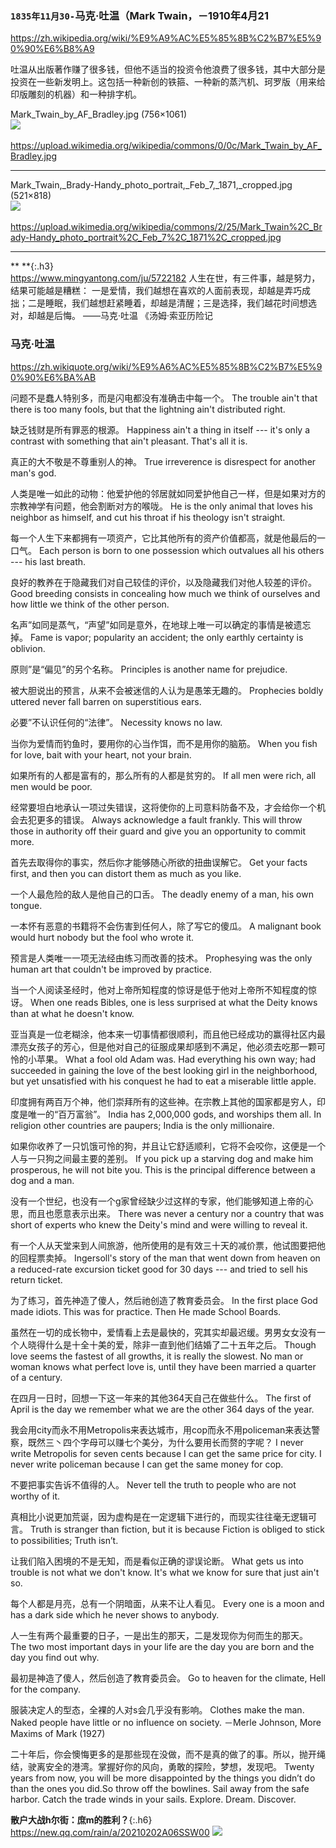 ### `1835年11月30-`马克·吐温（Mark Twain，－1910年4月21
https://zh.wikipedia.org/wiki/%E9%A9%AC%E5%85%8B%C2%B7%E5%90%90%E6%B8%A9

吐温从出版著作赚了很多钱，但他不适当的投资令他浪费了很多钱，其中大部分是投资在一些新发明上。这包括一种新创的铁箍、一种新的蒸汽机、珂罗版（用来给印版雕刻的机器）和一种排字机。

Mark_Twain_by_AF_Bradley.jpg (756×1061)<br>
<img src="https://slack-imgs.com/?url=https://upload.wikimedia.org/wikipedia/commons/0/0c/Mark_Twain_by_AF_Bradley.jpg"><br>
<a href="https://upload.wikimedia.org/wikipedia/commons/0/0c/Mark_Twain_by_AF_Bradley.jpg">
<br>https://upload.wikimedia.org/wikipedia/commons/0/0c/Mark_Twain_by_AF_Bradley.jpg</a><hr/>

Mark_Twain,_Brady-Handy_photo_portrait,_Feb_7,_1871,_cropped.jpg (521×818)<br>
<img src="https://slack-imgs.com/?url=https://upload.wikimedia.org/wikipedia/commons/2/25/Mark_Twain%2C_Brady-Handy_photo_portrait%2C_Feb_7%2C_1871%2C_cropped.jpg"><br>
<a href="https://upload.wikimedia.org/wikipedia/commons/2/25/Mark_Twain%2C_Brady-Handy_photo_portrait%2C_Feb_7%2C_1871%2C_cropped.jpg">
<br>https://upload.wikimedia.org/wikipedia/commons/2/25/Mark_Twain%2C_Brady-Handy_photo_portrait%2C_Feb_7%2C_1871%2C_cropped.jpg</a><hr/>

** **{:.h3}<br>
<https://www.mingyantong.com/ju/5722182>
人生在世，有三件事，越是努力，结果可能越是糟糕： 一是爱情，我们越想在喜欢的人面前表现，却越是弄巧成拙；二是睡眠，我们越想赶紧睡着，却越是清醒；三是选择，我们越花时间想选对，却越是后悔。
——马克·吐温 《汤姆·索亚历险记

### 马克·吐温
<https://zh.wikiquote.org/wiki/%E9%A6%AC%E5%85%8B%C2%B7%E5%90%90%E6%BA%AB>

问题不是蠢人特别多，而是闪电都没有准确击中每一个。
The trouble ain't that there is too many fools, but that the lightning ain't distributed right.

缺乏钱财是所有罪恶的根源。
Happiness ain't a thing in itself --- it's only a contrast with something that ain't pleasant. That's all it is.

真正的大不敬是不尊重别人的神。
True irreverence is disrespect for another man's god.

人类是唯一如此的动物：他爱护他的邻居就如同爱护他自己一样，但是如果对方的宗教神学有问题，他会割断对方的喉咙。
He is the only animal that loves his neighbor as himself, and cut his throat if his theology isn't straight.

每一个人生下来都拥有一项资产，它比其他所有的资产价值都高，就是他最后的一口气。
Each person is born to one possession which outvalues all his others --- his last breath.

良好的教养在于隐藏我们对自己较佳的评价，以及隐藏我们对他人较差的评价。
Good breeding consists in concealing how much we think of ourselves and how little we think of the other person.

名声”如同是蒸气，“声望”如同是意外，在地球上唯一可以确定的事情是被遗忘掉。
Fame is vapor; popularity an accident; the only earthly certainty is oblivion.

原则”是“偏见”的另个名称。
Principles is another name for prejudice.

被大胆说出的预言，从来不会被迷信的人认为是愚笨无趣的。
Prophecies boldly uttered never fall barren on superstitious ears.

必要”不认识任何的“法律”。
Necessity knows no law.

当你为爱情而钓鱼时，要用你的心当作饵，而不是用你的脑筋。
When you fish for love, bait with your heart, not your brain.

如果所有的人都是富有的，那么所有的人都是贫穷的。
If all men were rich, all men would be poor.

经常要坦白地承认一项过失错误，这将使你的上司意料防备不及，才会给你一个机会去犯更多的错误。
Always acknowledge a fault frankly. This will throw those in authority off their guard and give you an opportunity to commit more.

首先去取得你的事实，然后你才能够随心所欲的扭曲误解它。
Get your facts first, and then you can distort them as much as you like.

一个人最危险的敌人是他自己的口舌。
The deadly enemy of a man, his own tongue.

一本怀有恶意的书籍将不会伤害到任何人，除了写它的傻瓜。
A malignant book would hurt nobody but the fool who wrote it.

预言是人类唯一一项无法经由练习而改善的技术。
Prophesying was the only human art that couldn't be improved by practice.

当一个人阅读圣经时，他对上帝所知程度的惊讶是低于他对上帝所不知程度的惊讶。
When one reads Bibles, one is less surprised at what the Deity knows than at what he doesn't know.

亚当真是一位老糊涂，他本来一切事情都很顺利，而且他已经成功的赢得社区内最漂亮女孩子的芳心，但是他对自己的征服成果却感到不满足，他必须去吃那一颗可怜的小苹果。
What a fool old Adam was. Had everything his own way; had succeeded in gaining the love of the best looking girl in the neighborhood, but yet unsatisfied with his conquest he had to eat a miserable little apple.

印度拥有两百万个神，他们崇拜所有的这些神。在宗教上其他的国家都是穷人，印度是唯一的“百万富翁”。
India has 2,000,000 gods, and worships them all. In religion other countries are paupers; India is the only millionaire.

如果你收养了一只饥饿可怜的狗，并且让它舒适顺利，它将不会咬你，这便是一个人与一只狗之间最主要的差别。
If you pick up a starving dog and make him prosperous, he will not bite you. This is the principal difference between a dog and a man.

没有一个世纪，也没有一个g家曾经缺少过这样的专家，他们能够知道上帝的心思，而且也愿意表示出来。
There was never a century nor a country that was short of experts who knew the Deity's mind and were willing to reveal it.

有一个人从天堂来到人间旅游，他所使用的是有效三十天的减价票，他试图要把他的回程票卖掉。
Ingersoll's story of the man that went down from heaven on a reduced-rate excursion ticket good for 30 days --- and tried to sell his return ticket.

为了练习，首先神造了傻人，然后祂创造了教育委员会。
In the first place God made idiots. This was for practice. Then He made School Boards.

虽然在一切的成长物中，爱情看上去是最快的，究其实却最迟缓。男男女女没有一个人晓得什么是十全十美的爱，除非一直到他们结婚了二十五年之后。
Though love seems the fastest of all growths, it is really the slowest. No man or woman knows what perfect love is, until they have been married a quarter of a century.

在四月一日时，回想一下这一年来的其他364天自己在做些什么。
The first of April is the day we remember what we are the other 364 days of the year.

我会用city而永不用Metropolis来表达城市，用cop而永不用policeman来表达警察，既然三丶四个字母可以赚七个美分，为什么要用长而赘的字呢？
I never write Metropolis for seven cents because I can get the same price for city. I never write policeman because I can get the same money for cop.

不要把事实告诉不值得的人。
Never tell the truth to people who are not worthy of it.

真相比小说更加荒诞，因为虚构是在一定逻辑下进行的，而现实往往毫无逻辑可言。
Truth is stranger than fiction, but it is because Fiction is obliged to stick to possibilities; Truth isn’t.

让我们陷入困境的不是无知，而是看似正确的谬误论断。
What gets us into trouble is not what we don't know. It's what we know for sure that just ain't so.

每个人都是月亮，总有一个阴暗面，从来不让人看见。
Every one is a moon and has a dark side which he never shows to anybody.

人一生有两个最重要的日子，一是出生的那天，二是发现你为何而生的那天。
The two most important days in your life are the day you are born and the day you find out why.

最初是神造了傻人，然后创造了教育委员会。
Go to heaven for the climate, Hell for the company.

服装决定人的型态，全裸的人对s会几乎没有影响。
Clothes make the man. Naked people have little or no influence on society.
－Merle Johnson, More Maxims of Mark (1927)

二十年后，你会懊悔更多的是那些现在没做，而不是真的做了的事。所以，抛开绳结，驶离安全的港湾。掌握好你的风向，勇敢的探险，梦想，发现吧。
Twenty years from now, you will be more disappointed by the things you didn’t do than the ones you did.So throw off the bowlines. Sail away from the safe harbor. Catch the trade winds in your sails. Explore. Dream. Discover.

**散户大战h尔街：庶m的胜利？**{:.h6}<br>
https://new.qq.com/rain/a/20210202A06SSW00
![](http://inews.gtimg.com/newsapp_bt/0/13122617250/1000)
